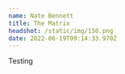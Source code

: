 ```yaml
---
name: Nate Bennett
title: The Matrix
headshot: /static/img/150.png
date: 2022-06-19T09:14:33.970Z
---
```

Testing